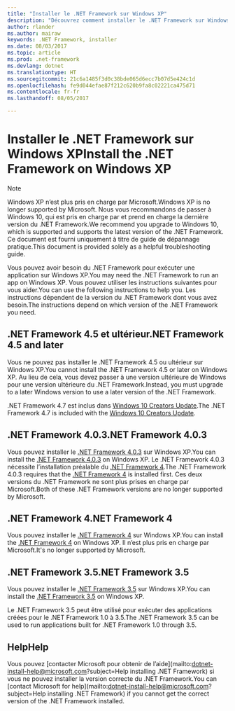 ```yaml
---
title: "Installer le .NET Framework sur Windows XP"
description: "Découvrez comment installer le .NET Framework sur Windows XP."
author: rlander
ms.author: mairaw
keywords: .NET Framework, installer
ms.date: 08/03/2017
ms.topic: article
ms.prod: .net-framework
ms.devlang: dotnet
ms.translationtype: HT
ms.sourcegitcommit: 21c6a1485f3d0c38bde065d6ecc7b07d5e424c1d
ms.openlocfilehash: fe9d044efae87f212c620b9fa8c02221ca475d71
ms.contentlocale: fr-fr
ms.lasthandoff: 08/05/2017

---
```


# <a name="install-the-net-framework-on-windows-xp"></a><span data-ttu-id="e07a6-104">Installer le .NET Framework sur Windows XP</span><span class="sxs-lookup"><span data-stu-id="e07a6-104">Install the .NET Framework on Windows XP</span></span>

> [!NOTE]
> <span data-ttu-id="e07a6-105">Windows XP n’est plus pris en charge par Microsoft.</span><span class="sxs-lookup"><span data-stu-id="e07a6-105">Windows XP is no longer supported by Microsoft.</span></span> <span data-ttu-id="e07a6-106">Nous vous recommandons de passer à Windows 10, qui est pris en charge par et prend en charge la dernière version du .NET Framework.</span><span class="sxs-lookup"><span data-stu-id="e07a6-106">We recommend you upgrade to Windows 10, which is supported and supports the latest version of the .NET Framework.</span></span> <span data-ttu-id="e07a6-107">Ce document est fourni uniquement à titre de guide de dépannage pratique.</span><span class="sxs-lookup"><span data-stu-id="e07a6-107">This document is provided solely as a helpful troubleshooting guide.</span></span>

<span data-ttu-id="e07a6-108">Vous pouvez avoir besoin du .NET Framework pour exécuter une application sur Windows XP.</span><span class="sxs-lookup"><span data-stu-id="e07a6-108">You may need the .NET Framework to run an app on Windows XP.</span></span> <span data-ttu-id="e07a6-109">Vous pouvez utiliser les instructions suivantes pour vous aider.</span><span class="sxs-lookup"><span data-stu-id="e07a6-109">You can use the following instructions to help you.</span></span> <span data-ttu-id="e07a6-110">Les instructions dépendent de la version du .NET Framework dont vous avez besoin.</span><span class="sxs-lookup"><span data-stu-id="e07a6-110">The instructions depend on which version of the .NET Framework you need.</span></span>

## <a name="net-framework-45-and-later"></a><span data-ttu-id="e07a6-111">.NET Framework 4.5 et ultérieur</span><span class="sxs-lookup"><span data-stu-id="e07a6-111">.NET Framework 4.5 and later</span></span>

<span data-ttu-id="e07a6-112">Vous ne pouvez pas installer le .NET Framework 4.5 ou ultérieur sur Windows XP.</span><span class="sxs-lookup"><span data-stu-id="e07a6-112">You cannot install the .NET Framework 4.5 or later on Windows XP.</span></span> <span data-ttu-id="e07a6-113">Au lieu de cela, vous devez passer à une version ultérieure de Windows pour une version ultérieure du .NET Framework.</span><span class="sxs-lookup"><span data-stu-id="e07a6-113">Instead, you must upgrade to a later Windows version to use a later version of the .NET Framework.</span></span>

<span data-ttu-id="e07a6-114">.NET Framework 4.7 est inclus dans [Windows 10 Creators Update](https://www.microsoft.com/software-download/windows10).</span><span class="sxs-lookup"><span data-stu-id="e07a6-114">The .NET Framework 4.7 is included with the [Windows 10 Creators Update](https://www.microsoft.com/software-download/windows10).</span></span>

## <a name="net-framework-403"></a><span data-ttu-id="e07a6-115">.NET Framework 4.0.3</span><span class="sxs-lookup"><span data-stu-id="e07a6-115">.NET Framework 4.0.3</span></span>

<span data-ttu-id="e07a6-116">Vous pouvez installer le [.NET Framework 4.0.3](http://go.microsoft.com/fwlink/?LinkID=213834) sur Windows XP.</span><span class="sxs-lookup"><span data-stu-id="e07a6-116">You can install the [.NET Framework 4.0.3](http://go.microsoft.com/fwlink/?LinkID=213834) on Windows XP.</span></span> <span data-ttu-id="e07a6-117">Le .NET Framework 4.0.3 nécessite l’installation préalable du [.NET Framework 4](http://go.microsoft.com/fwlink/?LinkID=213834).</span><span class="sxs-lookup"><span data-stu-id="e07a6-117">The .NET Framework 4.0.3 requires that the [.NET Framework 4](http://go.microsoft.com/fwlink/?LinkID=213834) is installed first.</span></span> <span data-ttu-id="e07a6-118">Ces deux versions du .NET Framework ne sont plus prises en charge par Microsoft.</span><span class="sxs-lookup"><span data-stu-id="e07a6-118">Both of these .NET Framework versions are no longer supported by Microsoft.</span></span>

## <a name="net-framework-4"></a><span data-ttu-id="e07a6-119">.NET Framework 4</span><span class="sxs-lookup"><span data-stu-id="e07a6-119">.NET Framework 4</span></span>

<span data-ttu-id="e07a6-120">Vous pouvez installer le [.NET Framework 4](http://go.microsoft.com/fwlink/?LinkID=213834&dotnetdocs) sur Windows XP.</span><span class="sxs-lookup"><span data-stu-id="e07a6-120">You can install the [.NET Framework 4](http://go.microsoft.com/fwlink/?LinkID=213834&dotnetdocs) on Windows XP.</span></span> <span data-ttu-id="e07a6-121">Il n’est plus pris en charge par Microsoft.</span><span class="sxs-lookup"><span data-stu-id="e07a6-121">It's no longer supported by Microsoft.</span></span>

## <a name="net-framework-35"></a><span data-ttu-id="e07a6-122">.NET Framework 3.5</span><span class="sxs-lookup"><span data-stu-id="e07a6-122">.NET Framework 3.5</span></span>

<span data-ttu-id="e07a6-123">Vous pouvez installer le [.NET Framework 3.5](http://go.microsoft.com/fwlink/?LinkID=213834&dotnetdocs) sur Windows XP.</span><span class="sxs-lookup"><span data-stu-id="e07a6-123">You can install the [.NET Framework 3.5](http://go.microsoft.com/fwlink/?LinkID=213834&dotnetdocs) on Windows XP.</span></span>

<span data-ttu-id="e07a6-124">Le .NET Framework 3.5 peut être utilisé pour exécuter des applications créées pour le .NET Framework 1.0 à 3.5.</span><span class="sxs-lookup"><span data-stu-id="e07a6-124">The .NET Framework 3.5 can be used to run applications built for .NET Framework 1.0 through 3.5.</span></span>

## <a name="help"></a><span data-ttu-id="e07a6-125">Help</span><span class="sxs-lookup"><span data-stu-id="e07a6-125">Help</span></span>

<span data-ttu-id="e07a6-126">Vous pouvez [contacter Microsoft pour obtenir de l’aide](mailto:dotnet-install-help@microsoft.com?subject=Help installing .NET Framework) si vous ne pouvez installer la version correcte du .NET Framework.</span><span class="sxs-lookup"><span data-stu-id="e07a6-126">You can [contact Microsoft for help](mailto:dotnet-install-help@microsoft.com?subject=Help installing .NET Framework) if you cannot get the correct version of the .NET Framework installed.</span></span>

